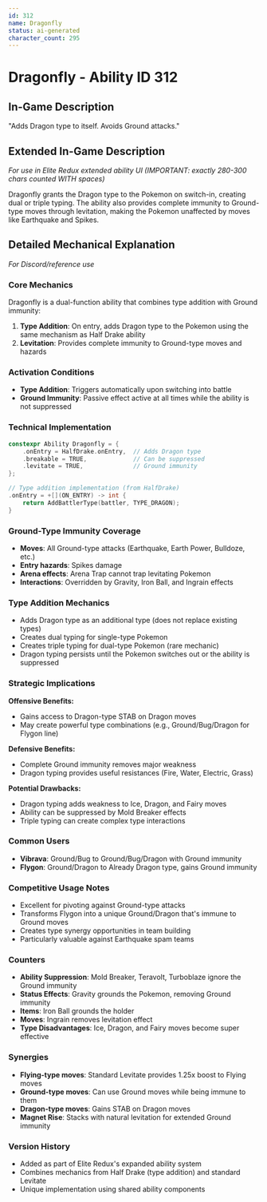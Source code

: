 ```yaml
---
id: 312
name: Dragonfly
status: ai-generated
character_count: 295
---
```


# Dragonfly - Ability ID 312

## In-Game Description
"Adds Dragon type to itself. Avoids Ground attacks."

## Extended In-Game Description
*For use in Elite Redux extended ability UI (IMPORTANT: exactly 280-300 chars counted WITH spaces)*

Dragonfly grants the Dragon type to the Pokemon on switch-in, creating dual or triple typing. The ability also provides complete immunity to Ground-type moves through levitation, making the Pokemon unaffected by moves like Earthquake and Spikes.

## Detailed Mechanical Explanation
*For Discord/reference use*

### Core Mechanics
Dragonfly is a dual-function ability that combines type addition with Ground immunity:

1. **Type Addition**: On entry, adds Dragon type to the Pokemon using the same mechanism as Half Drake ability
2. **Levitation**: Provides complete immunity to Ground-type moves and hazards

### Activation Conditions
- **Type Addition**: Triggers automatically upon switching into battle
- **Ground Immunity**: Passive effect active at all times while the ability is not suppressed

### Technical Implementation
```cpp
constexpr Ability Dragonfly = {
    .onEntry = HalfDrake.onEntry,  // Adds Dragon type
    .breakable = TRUE,             // Can be suppressed
    .levitate = TRUE,              // Ground immunity
};

// Type addition implementation (from HalfDrake)
.onEntry = +[](ON_ENTRY) -> int { 
    return AddBattlerType(battler, TYPE_DRAGON); 
}
```

### Ground-Type Immunity Coverage
- **Moves**: All Ground-type attacks (Earthquake, Earth Power, Bulldoze, etc.)
- **Entry hazards**: Spikes damage
- **Arena effects**: Arena Trap cannot trap levitating Pokemon
- **Interactions**: Overridden by Gravity, Iron Ball, and Ingrain effects

### Type Addition Mechanics
- Adds Dragon type as an additional type (does not replace existing types)
- Creates dual typing for single-type Pokemon
- Creates triple typing for dual-type Pokemon (rare mechanic)
- Dragon typing persists until the Pokemon switches out or the ability is suppressed

### Strategic Implications
**Offensive Benefits:**
- Gains access to Dragon-type STAB on Dragon moves
- May create powerful type combinations (e.g., Ground/Bug/Dragon for Flygon line)

**Defensive Benefits:**
- Complete Ground immunity removes major weakness
- Dragon typing provides useful resistances (Fire, Water, Electric, Grass)

**Potential Drawbacks:**
- Dragon typing adds weakness to Ice, Dragon, and Fairy moves
- Ability can be suppressed by Mold Breaker effects
- Triple typing can create complex type interactions

### Common Users
- **Vibrava**: Ground/Bug to Ground/Bug/Dragon with Ground immunity
- **Flygon**: Ground/Dragon to Already Dragon type, gains Ground immunity

### Competitive Usage Notes
- Excellent for pivoting against Ground-type attacks
- Transforms Flygon into a unique Ground/Dragon that's immune to Ground moves
- Creates type synergy opportunities in team building
- Particularly valuable against Earthquake spam teams

### Counters
- **Ability Suppression**: Mold Breaker, Teravolt, Turboblaze ignore the Ground immunity
- **Status Effects**: Gravity grounds the Pokemon, removing Ground immunity
- **Items**: Iron Ball grounds the holder
- **Moves**: Ingrain removes levitation effect
- **Type Disadvantages**: Ice, Dragon, and Fairy moves become super effective

### Synergies
- **Flying-type moves**: Standard Levitate provides 1.25x boost to Flying moves
- **Ground-type moves**: Can use Ground moves while being immune to them
- **Dragon-type moves**: Gains STAB on Dragon moves
- **Magnet Rise**: Stacks with natural levitation for extended Ground immunity

### Version History
- Added as part of Elite Redux's expanded ability system
- Combines mechanics from Half Drake (type addition) and standard Levitate
- Unique implementation using shared ability components
